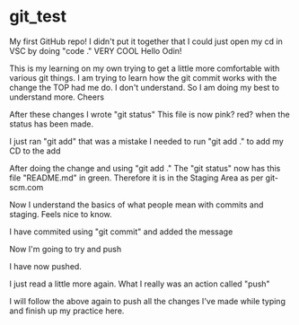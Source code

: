 # git_test
My first GitHub repo! I didn't put it together that I could just open my cd in VSC by doing "code ." VERY COOL
Hello Odin!

This is my learning on my own trying to get a little more comfortable with various git things.
I am trying to learn how the git commit works with the change the TOP had me do.
I don't understand. So I am doing my best to understand more. Cheers

After these changes I wrote "git status"
This file is now pink? red? when the status has been made.

I just ran "git add" that was a mistake I needed to run "git add ." to add my CD to the add

After doing the change and using "git add ."
The "git status" now has this file "README.md" in green. Therefore it is in the Staging Area as per git-scm.com

Now I understand the basics of what people mean with commits and staging. Feels nice to know.

I have commited using "git commit" and added the message

Now I'm going to try and push

I have now pushed.

I just read a little more again. What I really was an action called "push"

I will follow the above again to push all the changes I've made while typing and finish up my practice here.